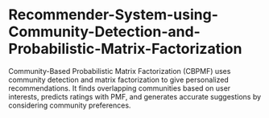 # Recommender-System-using-Community-Detection-and-Probabilistic-Matrix-Factorization
Community-Based Probabilistic Matrix Factorization (CBPMF) uses community detection and matrix factorization to give personalized recommendations. It finds overlapping communities based on user interests, predicts ratings with PMF, and generates accurate suggestions by considering community preferences.
